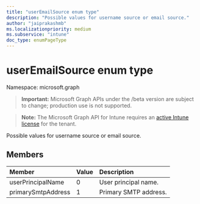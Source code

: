 ```yaml
---
title: "userEmailSource enum type"
description: "Possible values for username source or email source."
author: "jaiprakashmb"
ms.localizationpriority: medium
ms.subservice: "intune"
doc_type: enumPageType
---
```


# userEmailSource enum type

Namespace: microsoft.graph
> **Important:** Microsoft Graph APIs under the /beta version are subject to change; production use is not supported.

> **Note:** The Microsoft Graph API for Intune requires an [active Intune license](https://go.microsoft.com/fwlink/?linkid=839381) for the tenant.


Possible values for username source or email source.

## Members
|Member|Value|Description|
|:---|:---|:---|
|userPrincipalName|0|User principal name.|
|primarySmtpAddress|1|Primary SMTP address.|
